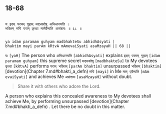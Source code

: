 ## 18-68


```shloka-sa

य इदम् परमम् गुह्यम् मद्भक्तेषु अभिधास्यति ।
भक्तिम् मयि पराम् कृत्वा मामेवैष्यति असंशयः ॥ ६८ ॥

```
```shloka-sa-hk

ya idam paramam guhyam madbhakteSu abhidhAsyati |
bhaktim mayi parAm kRtvA mAmevaiSyati asaMzayaH || 68 ||

```
`यः` `[yaH]` The person who `अभिधास्यति` `[abhidhAsyati]` explains `इदम् परमम् गुह्यम्` `[idam paramam guhyam]` this supreme secret `मद्भक्तेषु` `[madbhakteSu]` to My devotees `कृत्वा` `[kRtvA]` performs `पराम् भक्तिम्` `[parAm bhaktim]` unsurpassed `भक्तिम्` `[bhaktim]` [devotion](Chapter 7.md#bhakti_a_defn) `मयि` `[mayi]` in Me `माम् एवैष्यति` `[mAm evaiSyati]` and achieves Me `असंशयः` `[asaMzayaH]` without doubt.


<a name='applnote_236'></a>
> Share it with others who adore the Lord.



A person who explains this concealed awareness to My devotees shall achieve Me, by performing unsurpassed 
[devotion](Chapter 7.md#bhakti_a_defn)
. Let there be no doubt in this matter.


